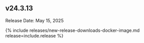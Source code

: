 ## v24.3.13

Release Date: May 15, 2025

{% include releases/new-release-downloads-docker-image.md release=include.release %}


